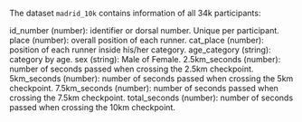 The dataset `madrid_10k` contains information of all 34k participants:

id_number (number): identifier or dorsal number. Unique per participant.
place (number): overall position of each runner.
cat_place (number): position of each runner inside his/her category.
age_category (string): category by age.
sex (string): Male of Female.
2.5km_seconds (number): number of seconds passed when crossing the 2.5km checkpoint.
5km_seconds (number): number of seconds passed when crossing the 5km checkpoint.
7.5km_seconds (number): number of seconds passed when crossing the 7.5km checkpoint.
total_seconds (number): number of seconds passed when crossing the 10km checkpoint.
